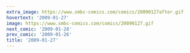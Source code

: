 ```yaml
---
extra_image: https://www.smbc-comics.com/comics/20090127after.gif
hovertext: '2009-01-27'
image: https://www.smbc-comics.com/comics/20090127.gif
next_comic: '2009-01-28'
prev_comic: '2009-01-26'
title: '2009-01-27'
---
```



